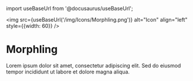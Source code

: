 import useBaseUrl from '@docusaurus/useBaseUrl';

<img src={useBaseUrl('/img/Icons/Morphling.png')} alt="Icon" align="left" style={{width: 60}} />
# Morphling

Lorem ipsum dolor sit amet, consectetur adipiscing elit. Sed do eiusmod tempor incididunt ut labore et dolore magna aliqua.
